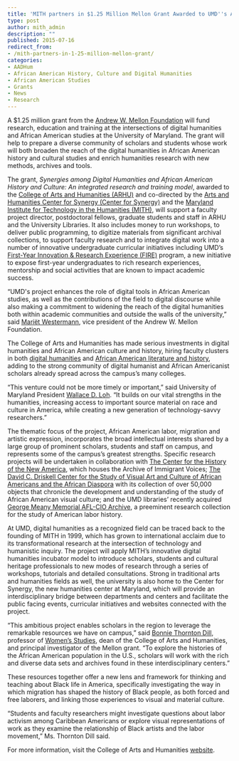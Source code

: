 ```yaml
---
title: 'MITH partners in $1.25 Million Mellon Grant Awarded to UMD''s Arts and Humanities College'
type: post
author: mith_admin
description: ""
published: 2015-07-16
redirect_from: 
- /mith-partners-in-1-25-million-mellon-grant/
categories:
- AADHum
- African American History, Culture and Digital Humanities
- African American Studies
- Grants
- News
- Research
---
```

A \$1.25 million grant from the [Andrew W. Mellon Foundation](https://mellon.org/) will fund research, education and training at the intersections of digital humanities and African American studies at the University of Maryland. The grant will help to prepare a diverse community of scholars and students whose work will both broaden the reach of the digital humanities in African American history and cultural studies and enrich humanities research with new methods, archives and tools.

The grant, _Synergies among Digital Humanities and African American History and Culture: An integrated research and training model_, awarded to the [College of Arts and Humanities (ARHU)](https://www.arhu.umd.edu/) and co-directed by the [Arts and Humanities Center for Synergy (Center for Synergy)](http://arhusynergy.umd.edu/) and the [Maryland Institute for Technology in the Humanities (MITH)](http://mith.umd.edu/), will support a faculty project director, postdoctoral fellows, graduate students and staff in ARHU and the University Libraries. It also includes money to run workshops, to deliver public programming, to digitize materials from significant archival collections, to support faculty research and to integrate digital work into a number of innovative undergraduate curricular initiatives including UMD’s [First-Year Innovation & Research Experience (FIRE)](http://fire.umd.edu/) program, a new initiative to expose first-year undergraduates to rich research experiences, mentorship and social activities that are known to impact academic success.

“UMD's project enhances the role of digital tools in African American studies, as well as the contributions of the field to digital discourse while also making a commitment to widening the reach of the digital humanities both within academic communities and outside the walls of the university,” said [Mariët Westermann](https://mellon.org/about/staff/mariet-westermann/), vice president of the Andrew W. Mellon Foundation.

The College of Arts and Humanities has made serious investments in digital humanities and African American culture and history, hiring faculty clusters in both [digital humanities](https://www.arhu.umd.edu/news/spotlight-2010-2011-new-faculty-appointments) and [African American literature and history](https://www.arhu.umd.edu/news/2014-15-new-faculty-appointments), adding to the strong community of digital humanist and African Americanist scholars already spread across the campus’s many colleges.

“This venture could not be more timely or important,” said University of Maryland President [Wallace D. Loh](http://www.president.umd.edu/). “It builds on our vital strengths in the humanities, increasing access to important source material on race and culture in America, while creating a new generation of technology-savvy researchers.”

The thematic focus of the project, African American labor, migration and artistic expression, incorporates the broad intellectual interests shared by a large group of prominent scholars, students and staff on campus, and represents some of the campus’s greatest strengths. Specific research projects will be undertaken in collaboration with [The Center for the History of the New America](http://newamerica.umd.edu/), which houses the Archive of Immigrant Voices; [The David C. Driskell Center for the Study of Visual Art and Culture of African Americans and the African Diaspora](http://www.driskellcenter.umd.edu/) with its collection of over 50,000 objects that chronicle the development and understanding of the study of African American visual culture; and the UMD libraries’ recently acquired [George Meany Memorial AFL-CIO Archive](http://www.lib.umd.edu/special/collections/afl-cio), a preeminent research collection for the study of American labor history.

At UMD, digital humanities as a recognized field can be traced back to the founding of MITH in 1999, which has grown to international acclaim due to its transformational research at the intersection of technology and humanistic inquiry. The project will apply MITH’s innovative digital humanities incubator model to introduce scholars, students and cultural heritage professionals to new modes of research through a series of workshops, tutorials and detailed consultations. Strong in traditional arts and humanities fields as well, the university is also home to the Center for Synergy, the new humanities center at Maryland, which will provide an interdisciplinary bridge between departments and centers and facilitate the public facing events, curricular initiatives and websites connected with the project.

“This ambitious project enables scholars in the region to leverage the remarkable resources we have on campus,” said [Bonnie Thornton Dill](https://www.umdrightnow.umd.edu/expert/bonnie-thornton-dill), professor of [Women’s Studies](http://wmst.umd.edu/), dean of the College of Arts and Humanities, and principal investigator of the Mellon grant. “To explore the histories of the African American population in the U.S., scholars will work with the rich and diverse data sets and archives found in these interdisciplinary centers.”

These resources together offer a new lens and framework for thinking and teaching about Black life in America, specifically investigating the way in which migration has shaped the history of Black people, as both forced and free laborers, and linking those experiences to visual and material culture.

“Students and faculty researchers might investigate questions about labor activism among Caribbean Americans or explore visual representations of work as they examine the relationship of Black artists and the labor movement,” Ms. Thornton Dill said.

For more information, visit the College of Arts and Humanities [website](https://www.arhu.umd.edu/news/125-million-mellon-grant-awarded-umd%E2%80%99s-arts-and-humanities-college).
